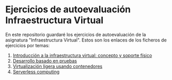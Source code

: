 # Ejercicios de autoevaluación Infraestructura Virtual
En este repositorio guardaré los ejercicios de autoevaluación de la asignatura "Infraestructura Virtual". Estos son los enlaces de los ficheros de ejercicios por temas:
1. [Introducción a la infraestructura virtual: concepto y soporte físico](ejercicios/Tema1.md)
2. [Desarrollo basado en pruebas](ejercicios/TEMA2.md)
3. [Virtualización ligera usando contenedores](ejercicios/TEMA3.md)
4. [Serverless computing](ejercicios/TEMA4.md)
